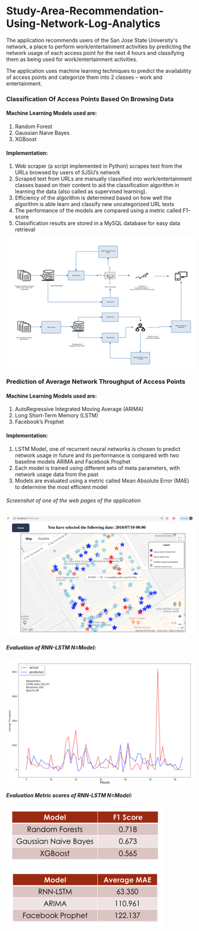 # Study-Area-Recommendation-Using-Network-Log-Analytics
The application recommends users of the San Jose State University's network, a place to perform work/entertainment activities by predicting the network usage of each access point for the next 4 hours and classifying them as being used for work/entertainment activities.

The application uses machine learning techniques to predict the availability of access points and categorize them into 2 classes – work and entertainment.

### Classification Of Access Points Based On Browsing Data

#### Machine Learning Models used are:

1.  Random Forest 
2.  Gaussian Naive Bayes 
3.  XGBoost

#### Implementation: 

1.	Web scraper (a script implemented in Python) scrapes text from the URLs browsed by users of SJSU’s network
2.	Scraped text from URLs are manually classified into work/entertainment classes based on their content to aid the               classification algorithm in learning the data (also called as supervised learning).
3.	Efficiency of the algorithm is determined based on how well the algorithm is able learn and classify new uncategorized URL     texts
4.	The performance of the models are compared using a metric called F1-score
5.	Classification results are stored in a MySQL database for easy data retrieval

![alt text](https://github.com/ishwaryav/Study-Area-Recommendation-Using-Network-Log-Analytics/blob/master/Project_Architecture.png)


### Prediction of Average Network Throughput of Access Points

#### Machine Learning Models used are:

1.  AutoRegressive Integrated Moving Average (ARIMA)
2.  Long Short-Term Memory (LSTM) 
3.  Facebook’s Prophet

#### Implementation:

1.  LSTM Model, one of recurrent neural networks is chosen to predict network usage in future and its performance is compared     with two baseline models ARIMA and Facebook Prophet
2.  Each model is trained using different sets of meta parameters, with network usage data from the past
3.  Models are evaluated using a metric called Mean Absolute Error (MAE) to determine the most efficient model

###### Screenshot of one of the web pages of the application

![alt text](https://github.com/ishwaryav/Study-Area-Recommendation-Using-Network-Log-Analytics/blob/master/maps_eng.png)

##### Evaluation of RNN-LSTM N=Model:
![alt text](https://github.com/ishwaryav/Study-Area-Recommendation-Using-Network-Log-Analytics/blob/master/RNN_Results.png)

##### Evaluation Metric scores of RNN-LSTM N=Model:
![alt texr](https://github.com/ishwaryav/Study-Area-Recommendation-Using-Network-Log-Analytics/blob/master/Evaluation%20Results.png)
